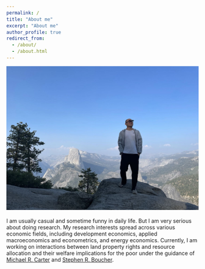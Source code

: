 ```yaml
---
permalink: /
title: "About me"
excerpt: "About me"
author_profile: true
redirect_from: 
  - /about/
  - /about.html
---
```

![largephoto](/images/personalphoto-large.jpg)
<br><br>
I am usually casual and sometime funny in daily life. But I am very serious about doing research. My research interests spread across various economic fields, including development economics, applied macroeconomics and econometrics, and energy economics. Currently, I am working on interactions between land property rights and resource allocation and their welfare implications for the poor under the guidance of [Michael R. Carter](https://are.ucdavis.edu/people/faculty/michael-carter/) and [Stephen R. Boucher](https://are.ucdavis.edu/people/faculty/steve-boucher/).
